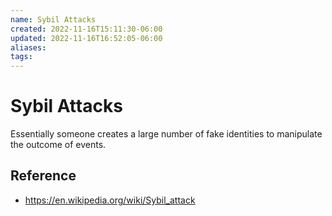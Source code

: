 ```yaml
---
name: Sybil Attacks
created: 2022-11-16T15:11:30-06:00
updated: 2022-11-16T16:52:05-06:00
aliases: 
tags: 
---
```

# Sybil Attacks
Essentially someone creates a large number of fake identities to manipulate the outcome of events.

## Reference
- https://en.wikipedia.org/wiki/Sybil_attack
